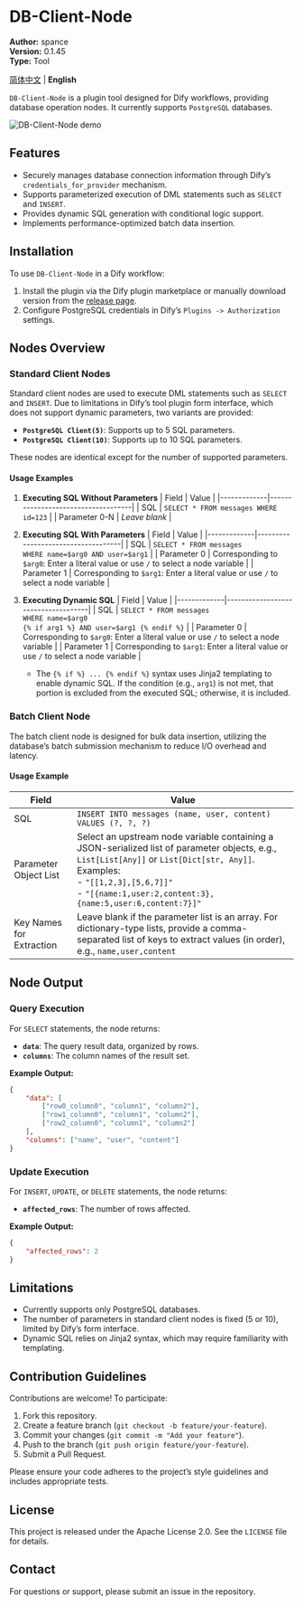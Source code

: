 # DB-Client-Node

**Author:** spance  
**Version:** 0.1.45  
**Type:** Tool  

[简体中文](./README_CN.md) | **English**

`DB-Client-Node` is a plugin tool designed for Dify workflows, providing database operation nodes. It currently supports `PostgreSQL` databases.

![DB-Client-Node demo](https://f001.backblazeb2.com/file/static/dbcn-demo.png)

## Features
- Securely manages database connection information through Dify’s `credentials_for_provider` mechanism.
- Supports parameterized execution of DML statements such as `SELECT` and `INSERT`.
- Provides dynamic SQL generation with conditional logic support.
- Implements performance-optimized batch data insertion.

## Installation
To use `DB-Client-Node` in a Dify workflow:
1. Install the plugin via the Dify plugin marketplace or manually download version from the [release page](/releases).
2. Configure PostgreSQL credentials in Dify’s `Plugins -> Authorization` settings.

## Nodes Overview

### Standard Client Nodes
Standard client nodes are used to execute DML statements such as `SELECT` and `INSERT`. Due to limitations in Dify’s tool plugin form interface, which does not support dynamic parameters, two variants are provided:
- **`PostgreSQL Client(5)`**: Supports up to 5 SQL parameters.
- **`PostgreSQL Client(10)`**: Supports up to 10 SQL parameters.

These nodes are identical except for the number of supported parameters.

#### Usage Examples

1. **Executing SQL Without Parameters**
   | Field       | Value                              |
   |-------------|------------------------------------|
   | SQL         | `SELECT * FROM messages WHERE id=123` |
   | Parameter 0-N | *Leave blank*                    |

2. **Executing SQL With Parameters**
   | Field       | Value                              |
   |-------------|------------------------------------|
   | SQL         | `SELECT * FROM messages ` <br/> `WHERE name=$arg0 AND user=$arg1` |
   | Parameter 0 | Corresponding to `$arg0`: Enter a literal value or use `/` to select a node variable |
   | Parameter 1 | Corresponding to `$arg1`: Enter a literal value or use `/` to select a node variable |

3. **Executing Dynamic SQL**
   | Field       | Value                              |
   |-------------|------------------------------------|
   | SQL         | `SELECT * FROM messages ` <br/> `WHERE name=$arg0` <br/> `{% if arg1 %} AND user=$arg1 {% endif %}` |
   | Parameter 0 | Corresponding to `$arg0`: Enter a literal value or use `/` to select a node variable |
   | Parameter 1 | Corresponding to `$arg1`: Enter a literal value or use `/` to select a node variable |

   - The `{% if %} ... {% endif %}` syntax uses Jinja2 templating to enable dynamic SQL. If the condition (e.g., `arg1`) is not met, that portion is excluded from the executed SQL; otherwise, it is included.

### Batch Client Node
The batch client node is designed for bulk data insertion, utilizing the database’s batch submission mechanism to reduce I/O overhead and latency.

#### Usage Example
| Field             | Value                              |
|-------------------|------------------------------------|
| SQL               | `INSERT INTO messages (name, user, content) ` <br/> `VALUES (?, ?, ?)` |
| Parameter Object List | Select an upstream node variable containing a JSON-serialized list of parameter objects, e.g., `List[List[Any]]` or `List[Dict[str, Any]]`. Examples: <br/> - `"[[1,2,3],[5,6,7]]"` <br/> - `"[{name:1,user:2,content:3},{name:5,user:6,content:7}]"` |
| Key Names for Extraction | Leave blank if the parameter list is an array. For dictionary-type lists, provide a comma-separated list of keys to extract values (in order), e.g., `name,user,content` |

## Node Output

### Query Execution
For `SELECT` statements, the node returns:
- **`data`**: The query result data, organized by rows.
- **`columns`**: The column names of the result set.

**Example Output:**
```json
{
    "data": [
        ["row0_column0", "column1", "column2"],
        ["row1_column0", "column1", "column2"],
        ["row2_column0", "column1", "column2"]
    ],
    "columns": ["name", "user", "content"]
}
```

### Update Execution
For `INSERT`, `UPDATE`, or `DELETE` statements, the node returns:
- **`affected_rows`**: The number of rows affected.

**Example Output:**
```json
{
    "affected_rows": 2
}
```

## Limitations
- Currently supports only PostgreSQL databases.
- The number of parameters in standard client nodes is fixed (5 or 10), limited by Dify’s form interface.
- Dynamic SQL relies on Jinja2 syntax, which may require familiarity with templating.

## Contribution Guidelines
Contributions are welcome! To participate:
1. Fork this repository.
2. Create a feature branch (`git checkout -b feature/your-feature`).
3. Commit your changes (`git commit -m "Add your feature"`).
4. Push to the branch (`git push origin feature/your-feature`).
5. Submit a Pull Request.

Please ensure your code adheres to the project’s style guidelines and includes appropriate tests.

## License
This project is released under the Apache License 2.0. See the `LICENSE` file for details.

## Contact
For questions or support, please submit an issue in the repository.
